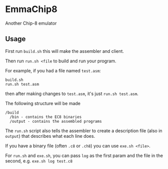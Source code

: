 # EmmaChip8

Another Chip-8 emulator

## Usage

First run `build.sh` this will make the assembler and client.

Then run `run.sh <file` to build and run your program.

For example, if you had a file named `test.asm`:
```
build.sh
run.sh test.asm
```

then after making changes to `test.asm`, it's just `run.sh test.asm`.

The following structure will be made
```
/build
  /bin - contains the EC8 binaries
  /output - contains the assembled programs
```

The `run.sh` script also tells the assembler to create a description file (also in `output`) that describes what each line does.

If you have a binary file (often `.c8` or `.ch8`) you can use `exe.sh <file>`.

For `run.sh` and `exe.sh`, you can pass `log` as the first param and the file in the second, e.g. `exe.sh log test.c8`